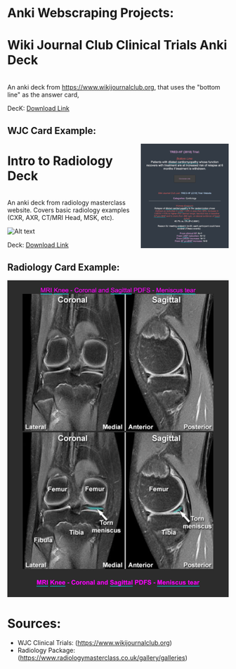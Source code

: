 # Anki Webscraping Projects:

# Wiki Journal Club Clinical Trials Anki Deck
<br> An anki deck from https://www.wikijournalclub.org, that uses the "bottom line" as the answer card,

DecK: [Download Link](https://github.com/cole-khamnei/anki_webscraping/raw/main/anki_packages/WJC_clinical_trials.apkg)


## WJC Card Example:
<img align="right" src="resources/WJC_example_image.png" alt="drawing" width="200"/>
<!-- ![Alt text](resources/WJC_example_image.png?raw=true "WJC Example") -->


# Intro to Radiology Deck
<br> An anki deck from radiology masterclass website. Covers basic radiology examples (CXR, AXR, CT/MRI Head, MSK, etc).

![Alt text](relative%20path/to/img.jpg?raw=true "Title")

Deck: [Download Link](https://github.com/cole-khamnei/anki_webscraping/raw/main/anki_packages/radiology_images.apkg)

## Radiology Card Example:
![Alt text](resources/radiology_example.png?raw=true "Radiology Example")




# Sources:
- WJC Clinical Trials: (https://www.wikijournalclub.org)
- Radiology Package: (https://www.radiologymasterclass.co.uk/gallery/galleries)
